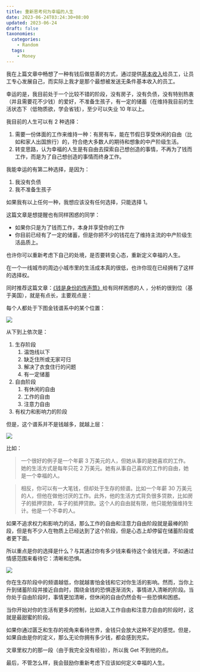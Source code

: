 ```yaml
---
title: 重新思考何为幸福的人生
date: 2023-06-24T03:24:30+08:00
updated: 2023-06-24
draft: false
taxonomies:
  categories:
    - Random
  tags:
    - Money
---
```


我在上篇文章中畅想了一种有钱后做慈善的方式，通过提供[基本收入](https://www.owenyoung.com/blog/basic-income/)给员工，让员工专心发展自己，而实际上我才是那个最想被发送无条件基本收入的员工。

幸运的是，我目前处于一个比较不错的阶段，没有房子，没有负债，没有特别热衷（并且需要花不少钱）的爱好，不准备生孩子，有一定的储蓄（在维持我目前的生活状态下（低物质欲，学会省钱），至少可以失业 10 年以上。

<!-- more -->

我目前的人生可以有 2 种选择：

1. 需要一份体面的工作来维持一种：有房有车，能在节假日享受休闲的自由（比如和家人出国旅行）的，符合绝大多数人的期待和想象的中产阶级生活。
2. 转变思路，认为幸福的人生是有自由去探索自己想创造的事情，不再为了钱而工作，而是为了自己想创造的事情而终身工作。

我能幸运的有第二种选择，是因为：

1. 我没有负债
2. 我不准备生孩子

如果我有以上任何一种，我想应该没有任何选择，只能选择 1。

这篇文章是想提醒也有同样困惑的同学：

- 如果你只是为了钱而工作，本身并享受你的工作
- 你目前已经有了一定的储蓄，但是你把不少的钱花在了维持主流的中产阶级生活品质上。

也许你可以重新考虑下自己的处境，是否要转变心态，重新定义幸福的人生。

在一个一线城市的周边小城市里的生活成本真的很低，也许你现在已经拥有了这样的选择权。

同时推荐这篇文章：[《钱是身份的传声筒》](https://clip.owenyoung.com/2023/06/23/money-is-the-megaphone-of-identity-more-to-that/)给有同样困惑的人 ，分析的很到位（基于美国），就是有点长，主要观点是：

每个人都处于下图金钱谱系中的某个位置：

![](https://clip.owenyoung.com/2023/06/23/money-is-the-megaphone-of-identity-more-to-that/K01-Entire-Money-Spectrum.png)

从下到上依次是：

1. 生存阶段
   1. 温饱线以下
   2. 缺乏住所或无家可归
   3. 解决了衣食住行的问题
   4. 有一定储蓄
2. 自由阶段
   1. 有休闲的自由
   2. 工作的自由
   3. 注意力自由
3. 有权力和影响力的阶段

但是，这个谱系并不是钱越多，就越上层：

![](https://clip.owenyoung.com/2023/06/23/money-is-the-megaphone-of-identity-more-to-that/K03-Crossing-out-money-axis.png)

比如：

> 一个很好的例子是一个年薪 3 万美元的人，但她从事的是她喜欢的工作。她的生活方式是每年只花 2 万美元。她有从事自己喜欢的工作的自由，她是一个幸福的人。

> 相反，你可以有一大笔钱，但却处于生存的频谱。比如一个年薪 30 万美元的人，但他在做他讨厌的工作。此外，他的生活方式背负很多贷款，比如房子的抵押贷款，车子的抵押贷款。这个人的自由就有限，他只能勉强维持生计。他是一个不幸的人。

如果不追求权力和影响力的话，那么工作的自由和注意力自由阶段就是最棒的阶段，但是有不少人在物质上已经达到了这个阶段，但是心态上却停留在储蓄阶段或者更下面。

所以重点是你的选择是什么？与其通过你有多少钱来看待这个金钱光谱，不如通过情感范围来看待它：清晰和恐惧。

![](https://clip.owenyoung.com/2023/06/23/money-is-the-megaphone-of-identity-more-to-that/K07-Full-clarity-and-fear-spectrum.png)

你在生存阶段中的频谱越低，你就越害怕金钱和它对你生活的影响。然而，当你上升到储蓄阶段并接近自由时，围绕金钱的恐惧逐渐消失，事情进入清晰的阶段。当你处于自由阶段时，事情更加清晰，但休闲的自由仍然会有一些恐惧和困惑。

当你开始对你的生活有更多的控制，比如进入工作自由和注意力自由的阶段时，这就是最甜蜜的阶段。

如果你通过匮乏和生存的视角来看待世界，金钱只会放大这种不足的感觉。但是，如果自由是你的定义，那么无论你拥有多少钱，都会感到充实。

文章里权力的那一段（由于我完全没有经验），所以我 Get 不到他的点。

最后，不管怎么样，我会鼓励你重新考虑下应该如何定义幸福的人生。
